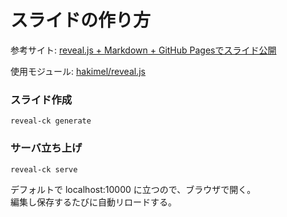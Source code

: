 # スライドの作り方

参考サイト: [reveal.js + Markdown + GitHub Pagesでスライド公開](https://qiita.com/y_shoji/items/8df93817a8b8c2444f7b)

使用モジュール: [hakimel/reveal.js](https://github.com/hakimel/reveal.js/)

### スライド作成

```
reveal-ck generate
```

### サーバ立ち上げ

```
reveal-ck serve
```

デフォルトで localhost:10000 に立つので、ブラウザで開く。  
編集し保存するたびに自動リロードする。

